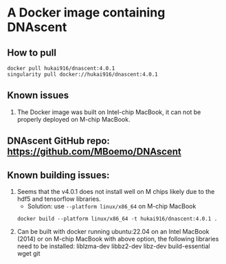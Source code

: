 # A Docker image containing DNAscent

## How to pull
```
docker pull hukai916/dnascent:4.0.1
singularity pull docker://hukai916/dnascent:4.0.1
```

## Known issues
1. The Docker image was built on Intel-chip MacBook, it can not be properly deployed on M-chip MacBook.

## DNAscent GitHub repo: https://github.com/MBoemo/DNAscent

## Known building issues:
1. Seems that the v4.0.1 does not install well on M chips likely due to the hdf5 and tensorflow libraries.
    + Solution: use `--platform linux/x86_64` on M-chip MacBook
    ```
    docker build --platform linux/x86_64 -t hukai916/dnascent:4.0.1 .
    ```
2. Can be built with docker running ubuntu:22.04 on an Intel MacBook (2014) or on M-chip MacBook with above option, the following libraries need to be installed: liblzma-dev libbz2-dev libz-dev build-essential wget git
